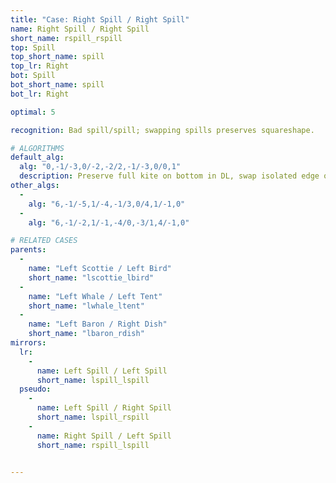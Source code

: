 ```yaml
---
title: "Case: Right Spill / Right Spill"
name: Right Spill / Right Spill
short_name: rspill_rspill
top: Spill
top_short_name: spill
top_lr: Right
bot: Spill
bot_short_name: spill
bot_lr: Right

optimal: 5

recognition: Bad spill/spill; swapping spills preserves squareshape.

# ALGORITHMS
default_alg:
  alg: "0,-1/-3,0/-2,-2/2,-1/-3,0/0,1"
  description: Preserve full kite on bottom in DL, swap isolated edge on top with isolated corner on bottom to make scottie/bird.
other_algs:
  -
    alg: "6,-1/-5,1/-4,-1/3,0/4,1/-1,0"
  -
    alg: "6,-1/-2,1/-1,-4/0,-3/1,4/-1,0"

# RELATED CASES
parents:
  -
    name: "Left Scottie / Left Bird"
    short_name: "lscottie_lbird"
  -
    name: "Left Whale / Left Tent"
    short_name: "lwhale_ltent"
  -
    name: "Left Baron / Right Dish"
    short_name: "lbaron_rdish"
mirrors:
  lr:
    -
      name: Left Spill / Left Spill
      short_name: lspill_lspill
  pseudo:
    -
      name: Left Spill / Right Spill
      short_name: lspill_rspill
    -
      name: Right Spill / Left Spill
      short_name: rspill_lspill


---
```


